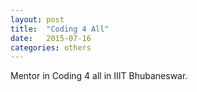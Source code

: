 ```yaml
---
layout: post
title:  "Coding 4 All"
date:   2015-07-16
categories: others
---
```


Mentor in Coding 4 all in IIIT Bhubaneswar. 